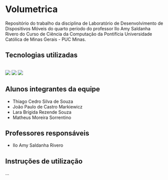 # Volumetrica

Repositório do trabalho da disciplina de Laboratório de Desenvolvimento de Dispositivos Móveis do quarto período do professor Ilo Amy Saldanha Rivero do Curso de Ciência da Computação da Pontifícia Universidade Católica de Minas Gerais - PUC Minas.

## Tecnologias utilizadas



          
          
   
<div style="display: inline_block"><br>
       <img src="https://cdn.jsdelivr.net/gh/devicons/devicon@latest/icons/dart/dart-original.svg" /> 
          <img src="https://cdn.jsdelivr.net/gh/devicons/devicon@latest/icons/flutter/flutter-original.svg" />
          <img src="https://cdn.jsdelivr.net/gh/devicons/devicon@latest/icons/android/android-original.svg" />
</div>       
          
          

## Alunos integrantes da equipe

* Thiago Cedro Silva de Souza
* João Paulo de Castro Markiewicz
* Lara Brígida Rezende Souza
* Matheus Moreira Sorrentino

## Professores responsáveis

* Ilo Amy Saldanha Rivero

## Instruções de utilização

...

